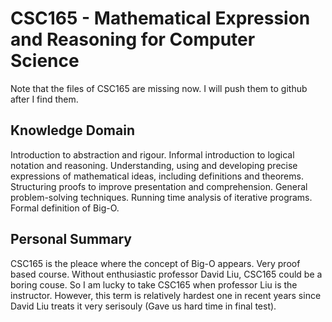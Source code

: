 # CSC165 - Mathematical Expression and Reasoning for Computer Science
Note that the files of CSC165 are missing now. I will push them to github after I find them.

## Knowledge Domain
Introduction to abstraction and rigour. Informal introduction to logical notation and reasoning. Understanding, using and developing precise expressions of mathematical ideas, including definitions and theorems. Structuring proofs to improve presentation and comprehension. General problem-solving techniques. Running time analysis of iterative programs. Formal definition of Big-O.

## Personal Summary
CSC165 is the pleace where the concept of Big-O appears. Very proof based course. Without enthusiastic professor David Liu, CSC165 could be a boring couse. So I am lucky to take CSC165 when professor Liu is the instructor. However, this term is relatively hardest one in recent years since David Liu treats it very serisouly (Gave us hard time in final test).
